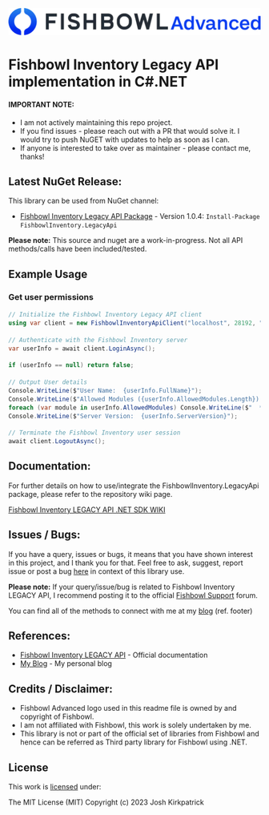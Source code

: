 ![Fishbowl](https://raw.githubusercontent.com/Kirkpajl/FishbowlInventory.LegacyApi/master/fishbowl-logo.png "Fishbowl")
# Fishbowl Inventory Legacy API implementation in C#.NET

#### IMPORTANT NOTE:
* I am not actively maintaining this repo project.
* If you find issues - please reach out with a PR that would solve it. I would try to push NuGET with updates to help as soon as I can.
* If anyone is interested to take over as maintainer - please contact me, thanks!

## Latest NuGet Release:
This library can be used from NuGet channel:

* [Fishbowl Inventory Legacy API Package](https://www.nuget.org/packages/FishbowlInventory.LegacyApi/) - Version 1.0.4: `Install-Package FishbowlInventory.LegacyApi`

**Please note:** This source and nuget are a work-in-progress.  Not all API methods/calls have been included/tested.

## Example Usage

### Get user permissions

```C#
// Initialize the Fishbowl Inventory Legacy API client
using var client = new FishbowlInventoryApiClient("localhost", 28192, "Legacy API Test Client", "Tests the legacy API endpoints", 1234, "admin", "admin");

// Authenticate with the Fishbowl Inventory server
var userInfo = await client.LoginAsync();

if (userInfo == null) return false;

// Output User details
Console.WriteLine($"User Name:  {userInfo.FullName}");
Console.WriteLine($"Allowed Modules ({userInfo.AllowedModules.Length}):");
foreach (var module in userInfo.AllowedModules) Console.WriteLine($"  * {module}");
Console.WriteLine($"Server Version:  {userInfo.ServerVersion}");

// Terminate the Fishbowl Inventory user session
await client.LogoutAsync();
```

## Documentation:
For further details on how to use/integrate the FishbowlInventory.LegacyApi package, please refer to the repository wiki page.

[Fishbowl Inventory LEGACY API .NET SDK WIKI](https://github.com/Kirkpajl/FishbowlInventory.LegacyApi/wiki)

## Issues / Bugs:
If you have a query, issues or bugs, it means that you have shown interest in this project, and I thank you for that.
Feel free to ask, suggest, report issue or post a bug [here](https://github.com/Kirkpajl/FishbowlInventory.LegacyApi/issues) in context of this library use.

**Please note:** If your query/issue/bug is related to Fishbowl Inventory LEGACY API, I recommend posting it to the official [Fishbowl Support](https://help.fishbowlinventory.com/s/) forum.

You can find all of the methods to connect with me at my [blog](https://joshuakirkpatrick.com/contact) (ref. footer)

## References:

* [Fishbowl Inventory LEGACY API](https://help.fishbowlinventory.com/s/article/Fishbowl-API) - Official documentation
* [My Blog](https://joshuakirkpatrick.com/) - My personal blog

## Credits / Disclaimer:

* Fishbowl Advanced logo used in this readme file is owned by and copyright of Fishbowl.
* I am not affiliated with Fishbowl, this work is solely undertaken by me.
* This library is not or part of the official set of libraries from Fishbowl and hence can be referred as Third party library for Fishbowl using .NET.

## License

This work is [licensed](https://github.com/Kirkpajl/FishbowlInventory.LegacyApi/blob/master/LICENSE) under:

The MIT License (MIT)
Copyright (c) 2023 Josh Kirkpatrick